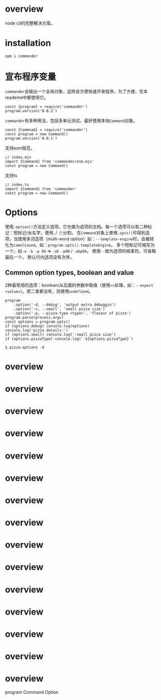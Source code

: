 # overview
node cli的完整解决方案。

# installation
`npm i commander`

# 宣布程序变量
`commander`会输出一个全局对象，这样会方便快速开发程序。为了方便，在本reademe中都使用它。
```
const {program} = require('commander')
program.version('0.0.2')
```
`commander`有多种用法，包括多单元测试，最好使用本地`Command`对象。
```
const {Commnad} = require('commander')
const program = new Command()
program.version('0.0.1')
```
支持esm规范，
```
// index.mjs
import {Command} from 'commander/esm.mjs'
const program = new Command()
```
支持ts
```
// index.ts
import {Command} from 'commander'
const program = new Command()
```

# Options
使用`.option()`方法定义选项。它也做为选项的文档。每一个选项可以有二种标记：短标记/长名字。使用`,`/` `/`|`分割。
在`Command`对象上使用`.opts()`可得到选项。当使用多词选项（multi-word option）如：`--template-engine`时，会被转化为`camelCased`。如：`program.opts().templateEngine`。
多个短标记可缩写为一个。如`-a -b -p 80` => `-ab -p80` / `-abp80`。
使用`--`做为选项的结束符。可省略最后一个。
默认行内选项没有次序。

## Common option types, boolean and value
2种最常用的选项：boolean/从后面的参数中取值（使用`<>`处理，如：`--expect <value>`）。若二者都没有，则使用`undefined`。
```
program
	.option('-d, --debug', 'output extra debuggin')
	.option('-s, --small', 'small pizza size')
	.option('-p, --pizza-type <type>', 'flavour of pizza')
program.parse(process.argv)
const options = program.opts()
if (options.debug) console.log(options)
console.log('pizza details:')
if (options.small) console.log('-small pizza size')
if (options.pizzaType) console.log(`-${options.pizzaType}`)
```
```
$ pizza-options -d
```



# overview
# overview
# overview
# overview
# overview
# overview
# overview
# overview
# overview
# overview
# overview
# overview
# overview
# overview
# overview


program
Command
Option
